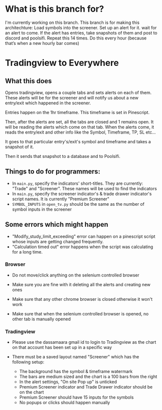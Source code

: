 
# What is this branch for?
I'm currently working on this branch. This branch is for making this architechture: Load symbols into the screener. Set up an alert for it. wait for an alert to come. If the alert has entries, take snapshots of them and post to discord and poolsifi. Repeat this 14 times. Do this every hour (because that’s when a new hourly bar comes)

# Tradingview to Everywhere

## What this does
Opens tradingview, opens a couple tabs and sets alerts on each of them. These alerts will be for the screener and will notify us about a new entry/exit which happened in the screener. 

Entries happen on the 1hr timeframe. This timeframe is set in Pinescript.

Then, after the alerts are set, all the tabs are closed and 1 remains open. It will be reading the alerts which come on that tab. When the alerts come, it reads the entry/exit and other info like the Symbol, Timeframe, TP, SL etc...

It goes to that particular entry's/exit's symbol and timeframe and takes a snapshot of it.

Then it sends that snapshot to a database and to Poolsifi. 

## Things to do for programmers:
- In `main.py`, specify the indicators' short-titles. They are currently: "Trade" and "Screener". These names will be used to find the indicators
- In `main.py`, specify the screener indicator's & trade drawer indicator's script names. It is currently "Premium Screener"
- `SYMBOL_INPUTS` in `open_tv.py` should be the same as the number of symbol inputs in the screener

## Some errors which might happen
- "Modify_study_limit_exceeding" error can happen on a pinescript script whose inputs are getting changed frequently. 
- "Calculation timed out" error happens when the script was calculating for a long time.

### Browser
- Do not move/click anything on the selenium controlled browser

- Make sure you are fine with it deleting all the alerts and creating new ones

- Make sure that any other chrome browser is closed otherwise it won't work

- Make sure that when the selenium controlled browser is opened, no other tab is manually opened

### Tradingview
- Please use the dassamaara gmail id to login to Tradingview as the chart on that account has been set up in a specific way

- There must be a saved layout named "Screener" which has the following setup:
    - The background has the symbol & timeframe watermark
    - The bars are medium sized and the chart is a 100 bars from the right 
    - In the alert settings, "On site Pop up" is unticked
    - Premium Screener indicator and Trade Drawer indicator should be on the chart
    - Premium Screener should have 15 inputs for the symbols
    - No popups or clicks should happen manually
